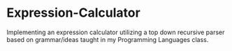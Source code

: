 # Expression-Calculator

Implementing an expression calculator utilizing a top down recursive
parser based on grammar/ideas taught in my Programming Languages class.
